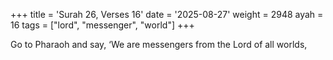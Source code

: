 +++
title = 'Surah 26, Verses 16'
date = '2025-08-27'
weight = 2948
ayah = 16
tags = ["lord", "messenger", "world"]
+++

Go to Pharaoh and say, ‘We are messengers from the Lord of all worlds,